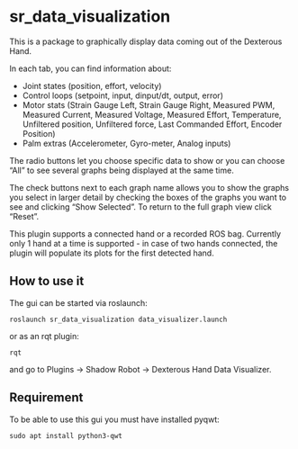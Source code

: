# sr_data_visualization

This is a package to graphically display data coming out of the Dexterous Hand. 

In each tab, you can find information about:

- Joint states (position, effort, velocity)
- Control loops (setpoint, input, dinput/dt, output, error)
- Motor stats (Strain Gauge Left, Strain Gauge Right, Measured PWM, Measured Current, Measured Voltage, Measured Effort, Temperature, Unfiltered position, Unfiltered force, Last Commanded Effort, Encoder Position)
- Palm extras (Accelerometer, Gyro-meter, Analog inputs)

The radio buttons let you choose specific data to show or you can choose “All” to see several graphs being displayed at the same time.

The check buttons next to each graph name allows you to show the graphs you select in larger detail by checking the boxes of the graphs you want to see and clicking “Show Selected”. To return to the full graph view click “Reset”.

This plugin supports a connected hand or a recorded ROS bag. Currently only 1 hand at a time is supported - in case of two hands connected, the plugin will populate its plots for the first detected hand.

## How to use it


The gui can be started via roslaunch:

```
roslaunch sr_data_visualization data_visualizer.launch 
```
or as an rqt plugin:

```
rqt
```

and go to Plugins -> Shadow Robot -> Dexterous Hand Data Visualizer.


## Requirement

To be able to use this gui you must have installed pyqwt:

```
sudo apt install python3-qwt
```
